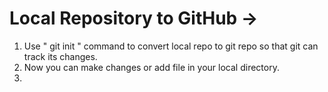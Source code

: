 # Local Repository to GitHub ->
1. Use " git init " command to convert local repo to git repo so that git can track its changes. 
2. Now you can make changes or add file in your local directory. 
3. 